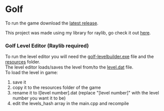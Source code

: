 # Golf

To run the game download the [latest release](https://github.com/anton2026gamca/Golf/releases).

This project was made using my library for raylib, go check it out [here](https://github.com/anton2026gamca/BetterRaylib).

### Golf Level Editor (Raylib required)

To run the level editor you will need the [golf-levelbuilder.exe](https://github.com/anton2026gamca/Golf/blob/main/golf-levelbuilder/golf-levelbuilder.exe) file and the [resources](https://github.com/anton2026gamca/Golf/tree/main/golf-levelbuilder/resources) folder.<br>
The level editor loads/saves the level from/to the [level.dat](https://github.com/anton2026gamca/Golf/blob/main/golf-levelbuilder/level.dat) file.<br>
To load the level in game:<br>
 1. save it<br>
 2. copy it to the resources folder of the game<br>
 3. rename it to l[level number].dat (replace "[level number]" with the level number you want it to be)<br>
 4. edit the levels_hash array in the main.cpp and recompile
